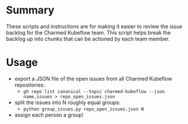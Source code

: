 # Summary

These scripts and instructions are for making it easier to review the issue backlog for the Charmed Kubeflow team.  This script helps break the backlog up into chunks that can be actioned by each team member.

# Usage

* export a JSON file of the open issues from all Charmed Kubeflow repositories:
  * `gh repo list canonical --topic charmed-kubeflow --json name,issues > repo_open_issues.json` 
* split the issues into N roughly equal groups:
  * `python group_issues.py repo_open_issues.json N`
* assign each person a group!
